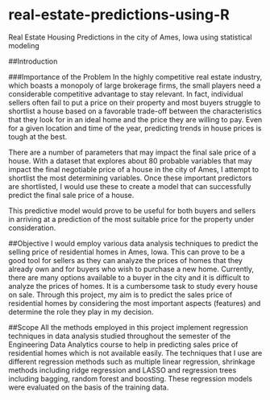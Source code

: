 # real-estate-predictions-using-R
Real Estate Housing Predictions in the city of Ames, Iowa using statistical modeling

##Introduction

###Importance of the Problem
In the highly competitive real estate industry, which boasts a monopoly of large brokerage firms, the small players need a considerable competitive advantage to stay relevant. In fact, individual sellers often fail to put a price on their property and most buyers struggle to shortlist a house based on a favorable trade-off between the characteristics that they look for in an ideal home and the price they are willing to pay. Even for a given location and time of the year, predicting trends in house prices is tough at the best.

There are a number of parameters that may impact the final sale price of a house. With a dataset that explores about 80 probable variables that may impact the final negotiable price of a house in the city of Ames, I attempt to shortlist the most determining variables. Once these important predictors are shortlisted, I would use these to create a model that can successfully predict the final sale price of a house.

This predictive model would prove to be useful for both buyers and sellers in arriving at a prediction of the most suitable price for the property under consideration.

##Objective
I would employ various data analysis techniques to predict the selling price of residential homes in Ames, Iowa. This can prove to be a good tool for sellers as they can analyze the prices of homes that they already own and for buyers who wish to purchase a new home. Currently, there are many options available to a buyer in the city and it is difficult to analyze the prices of homes. It is a cumbersome task to study every house on sale. Through this project, my aim is to predict the sales price of residential homes by considering the most important aspects (features) and determine the role they play in my decision.

##Scope
All the methods employed in this project implement regression techniques in data analysis studied throughout the semester of the Engineering Data Analytics course to help in predicting sales price of residential homes which is not available easily.
The techniques that I use are different regression methods such as multiple linear regression, shrinkage methods including ridge regression and LASSO and regression trees including bagging, random forest and boosting. These regression models were evaluated on the basis of the training data.
